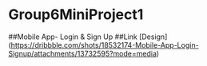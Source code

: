 # Group6MiniProject1
##Mobile App- Login & Sign Up
##Link
[Design] (https://dribbble.com/shots/18532174-Mobile-App-Login-Signup/attachments/13732595?mode=media)

